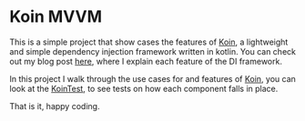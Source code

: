 # Koin MVVM

This is a simple project that show cases the features of [Koin](https://insert-koin.io/docs/1.0/documentation/reference/index.html), a lightweight and simple dependency injection framework written in kotlin. You can check out my blog post [here](https://android.jlelse.eu/koin-simple-android-di-a47827a707ce), where I explain each feature of the DI framework.

In this project I walk through the use cases for and features of [Koin](https://insert-koin.io/docs/1.0/documentation/reference/index.html), you can look at the [KoinTest](https://github.com/ebi-igweze/KoinMvvM/blob/master/app/src/test/java/com/igweze/ebi/koinmvvm/KoinTests.kt), to see tests on how each component falls in place.

That is it, happy coding.